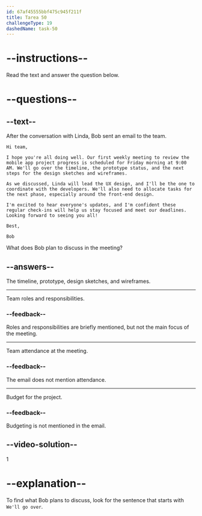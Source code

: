 ```yaml
---
id: 67af45555bbf475c945f211f
title: Tarea 50
challengeType: 19
dashedName: task-50
---
```


<!-- READING -->

# --instructions--

Read the text and answer the question below.

# --questions--

## --text--

After the conversation with Linda, Bob sent an email to the team.

`Hi team,`

`I hope you're all doing well. Our first weekly meeting to review the mobile app project progress is scheduled for Friday morning at 9:00 AM. We'll go over the timeline, the prototype status, and the next steps for the design sketches and wireframes.`

`As we discussed, Linda will lead the UX design, and I'll be the one to coordinate with the developers. We'll also need to allocate tasks for the next phase, especially around the front-end design.`

`I'm excited to hear everyone's updates, and I'm confident these regular check-ins will help us stay focused and meet our deadlines. Looking forward to seeing you all!`

`Best,`

`Bob`

What does Bob plan to discuss in the meeting?

## --answers--

The timeline, prototype, design sketches, and wireframes.

---

Team roles and responsibilities.

### --feedback--

Roles and responsibilities are briefly mentioned, but not the main focus of the meeting.

---

Team attendance at the meeting.

### --feedback--

The email does not mention attendance.

---

Budget for the project.

### --feedback--

Budgeting is not mentioned in the email.

## --video-solution--

1

# --explanation--

To find what Bob plans to discuss, look for the sentence that starts with `We'll go over`.
